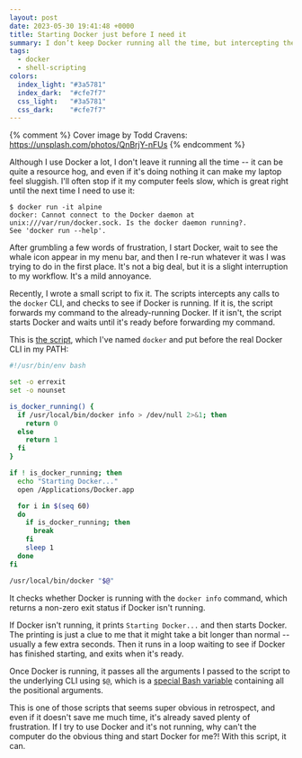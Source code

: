 ```yaml
---
layout: post
date: 2023-05-30 19:41:48 +0000
title: Starting Docker just before I need it
summary: I don’t keep Docker running all the time, but intercepting the `docker` command means it’s always running when I need it.
tags:
  - docker
  - shell-scripting
colors:
  index_light: "#3a5781"
  index_dark:  "#cfe7f7"
  css_light:   "#3a5781"
  css_dark:    "#cfe7f7"
---
```


{% comment %}
  Cover image by Todd Cravens: https://unsplash.com/photos/QnBrjY-nFUs
{% endcomment %}

Although I use Docker a lot, I don't leave it running all the time -- it can be quite a resource hog, and even if it's doing nothing it can make my laptop feel sluggish.
I'll often stop if it my computer feels slow, which is great right until the next time I need to use it:

```console
$ docker run -it alpine
docker: Cannot connect to the Docker daemon at unix:///var/run/docker.sock. Is the docker daemon running?.
See 'docker run --help'.
```

After grumbling a few words of frustration, I start Docker, wait to see the whale icon appear in my menu bar, and then I re-run whatever it was I was trying to do in the first place.
It's not a big deal, but it is a slight interruption to my workflow.
It's a mild annoyance.

Recently, I wrote a small script to fix it.
The scripts intercepts any calls to the `docker` CLI, and checks to see if Docker is running.
If it is, the script forwards my command to the already-running Docker.
If it isn't, the script starts Docker and waits until it's ready before forwarding my command.

This is [the script], which I've named `docker` and put before the real Docker CLI in my PATH:

```bash
#!/usr/bin/env bash

set -o errexit
set -o nounset

is_docker_running() {
  if /usr/local/bin/docker info > /dev/null 2>&1; then
    return 0
  else
    return 1
  fi
}

if ! is_docker_running; then
  echo "Starting Docker..."
  open /Applications/Docker.app

  for i in $(seq 60)
  do
    if is_docker_running; then
      break
    fi
    sleep 1
  done
fi

/usr/local/bin/docker "$@"
```

It checks whether Docker is running with the `docker info` command, which returns a non-zero exit status if Docker isn't running.

If Docker isn't running, it prints `Starting Docker...` and then starts Docker.
The printing is just a clue to me that it might take a bit longer than normal -- usually a few extra seconds.
Then it runs in a loop waiting to see if Docker has finished starting, and exits when it's ready.

Once Docker is running, it passes all the arguments I passed to the script to the underlying CLI using `$@`, which is a [special Bash variable][dollar_at] containing all the positional arguments.

This is one of those scripts that seems super obvious in retrospect, and even if it doesn't save me much time, it's already saved plenty of frustration.
If I try to use Docker and it's not running, why can't the computer do the obvious thing and start Docker for me?!
With this script, it can.

[paper cut]: https://en.wikipedia.org/wiki/Paper_cut_bug
[dollar_at]: https://www.gnu.org/software/bash/manual/html_node/Special-Parameters.html#index-_0024_0040
[the script]: https://github.com/alexwlchan/scripts/blob/main/docker/docker
